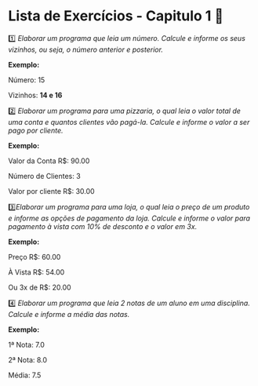 # Lista de Exercícios - Capitulo 1 💚

1️⃣ *Elaborar um programa que leia um número. Calcule e informe os seus vizinhos, ou seja, o número anterior e posterior.*

**Exemplo:**

Número: 15

Vizinhos: **14 e 16**

2️⃣ *Elaborar um programa para uma pizzaria, o qual leia o valor total de uma conta e quantos clientes vão pagá-la. Calcule e informe o valor a ser pago por cliente.*

**Exemplo:**

Valor da Conta R$: 90.00

Número de Clientes: 3

Valor por cliente R$: 30.00

3️⃣*Elaborar um programa para uma loja, o qual leia o preço de um produto e informe as opções de pagamento da loja. Calcule e informe o valor para pagamento à vista com 10% de desconto e o valor em 3x.*

**Exemplo:**

Preço R$: 60.00

À Vista R$: 54.00

Ou 3x de R$: 20.00

4️⃣ *Elaborar um programa que leia 2 notas de um aluno em uma disciplina. Calcule e informe a média das notas.*

**Exemplo:**

1ª Nota: 7.0

2ª Nota: 8.0

Média: 7.5